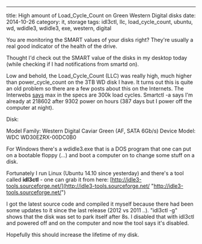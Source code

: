 ---
title: High amount of Load_Cycle_Count on Green Western Digital disks
date: 2014-10-26
category: it, storage
tags: idl3ctl, llc, load_cycle_count, ubuntu, wd, wdidle3, wdidle3, exe, western, digital

You are monitoring the SMART values of your disks right? They're usually a real good indicator of the health of the drive.

Thought I'd check out the SMART value of the disks in my desktop today (while checking if I had notifications from smartd on).

Low and behold, the Load\_Cycle\_Count (LLC) was really high, much higher than power\_cycle\_count on the 3TB WD disk I have. It turns out this is quite an old problem so there are a few posts about this on the Internets. The Interwebs [says](http://www.storagereview.com/how_to_stop_excessive_load_cycles_on_the_western_digital_2tb_caviar_green_wd20ears_with_wdidle3%20 "http://www.storagereview.com/how_to_stop_excessive_load_cycles_on_the_western_digital_2tb_caviar_green_wd20ears_with_wdidle3 ") max in the specs are 300k load cycles. Smartctl -a says I'm already at 218602 after 9302 power on hours (387 days but I power off the computer at night).

Disk:

Model Family:     Western Digital Caviar Green (AF, SATA 6Gb/s)
Device Model:     WDC WD30EZRX-00DC0B0

For Windows there's a wdidle3.exe that is a DOS program that one can put on a bootable floppy (...) and boot a computer on to change some stuff on a disk.

Fortunately I run Linux (Ubuntu 14.10 since yesterday) and there's a tool called **idl3ctl** - one can grab it from here: [http://idle3-tools.sourceforge.net/](http://idle3-tools.sourceforge.net/ "http://idle3-tools.sourceforge.net/")

I got the latest source code and compiled it myself because there had been some updates to it since the last release (2012 vs 2011 ..). "idl3ctl -g" shows that the disk was set to park itself after 8s. I disabled that with idl3ctl and powered off and on the computer and now the tool says it's disabled.

Hopefully this should increase the lifetime of my disk.
